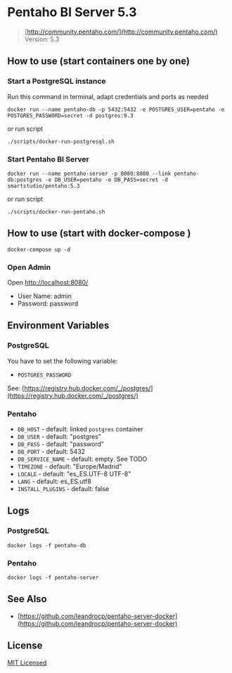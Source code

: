 # Pentaho BI Server 5.3

> [http://community.pentaho.com/](http://community.pentaho.com/)
> Version: 5.3

## How to use (start containers one by one)

### Start a PostgreSQL instance

Run this command in terminal, adapt credentials and ports as needed
```
docker run --name pentaho-db -p 5432:5432 -e POSTGRES_USER=pentaho -e POSTGRES_PASSWORD=secret -d postgres:9.3
```
or run script
```
./scripts/docker-run-postgresql.sh
```
### Start Pentaho BI Server

```
docker run --name pentaho-server -p 8080:8080 --link pentaho-db:postgres -e DB_USER=pentaho -e DB_PASS=secret -d smartstudio/pentaho:5.3
```
or run script
```
./scripts/docker-run-pentaho.sh
```

## How to use (start with docker-compose )

```
docker-compose up -d
```

### Open Admin

Open [http://localhost:8080/](http://localhost:8080/)

* User Name: admin
* Password: password

## Environment Variables

### PostgreSQL

You have to set the following variable:

* `POSTGRES_PASSWORD`

See: [https://registry.hub.docker.com/_/postgres/](https://registry.hub.docker.com/_/postgres/)

### Pentaho

* `DB_HOST` - default: linked `postgres` container
* `DB_USER` - default: "postgres"
* `DB_PASS` - default: "password"
* `DB_PORT` - default: 5432
* `DB_SERVICE_NAME` - default: empty. See TODO
* `TIMEZONE` - default: "Europe/Madrid"
* `LOCALE` - default: "es_ES.UTF-8 UTF-8"
* `LANG` - default: es_ES.utf8
* `INSTALL_PLUGINS` - default: false

## Logs

### PostgreSQL

```
docker logs -f pentaho-db
```

### Pentaho

```
docker logs -f pentaho-server
```

## See Also

* [https://github.com/leandrocp/pentaho-server-docker](https://github.com/leandrocp/pentaho-server-docker)

## License

[MIT Licensed](https://github.com/vsilva007/docker-pentaho/LICENSE.md)
